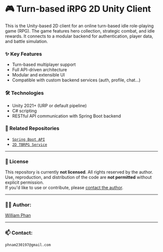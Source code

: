 # 🎮 Turn-based iRPG 2D Unity Client
This is the Unity-based 2D client for an online turn-based idle role-playing game (RPG).
The game features hero collection, strategic combat, and idle rewards.
It connects to a modular backend for authentication, player data, and battle simulation.

### ✨ Key Features
- Turn-based multiplayer support
- Full API-driven architecture
- Modular and extensible UI
- Compatible with custom backend services (auth, profile, chat...)

### 🛠 Technologies
- Unity 2021+ (URP or default pipeline)
- C# scripting
- RESTful API communication with Spring Boot backend

### 🔗 Related Repositories
- [`Spring Boot API`](https://github.com/phnam2301/spring-boot-api)
- [`2D TBRPG Service`](https://github.com/your-org/2d-tbrpg-service)

---

### 📝 License

This repository is currently **not licensed**. All rights reserved by the author.  
Use, reproduction, and distribution of the code are **not permitted** without explicit permission.  
If you'd like to use or contribute, please [contact the author](mailto:phnam230197@gmail.com).

---

### 🧑‍💻 Author:
[William Phan](https://github.com/phnam2301)

---

### 📫 Contact:
`phnam230197@gmail.com`
